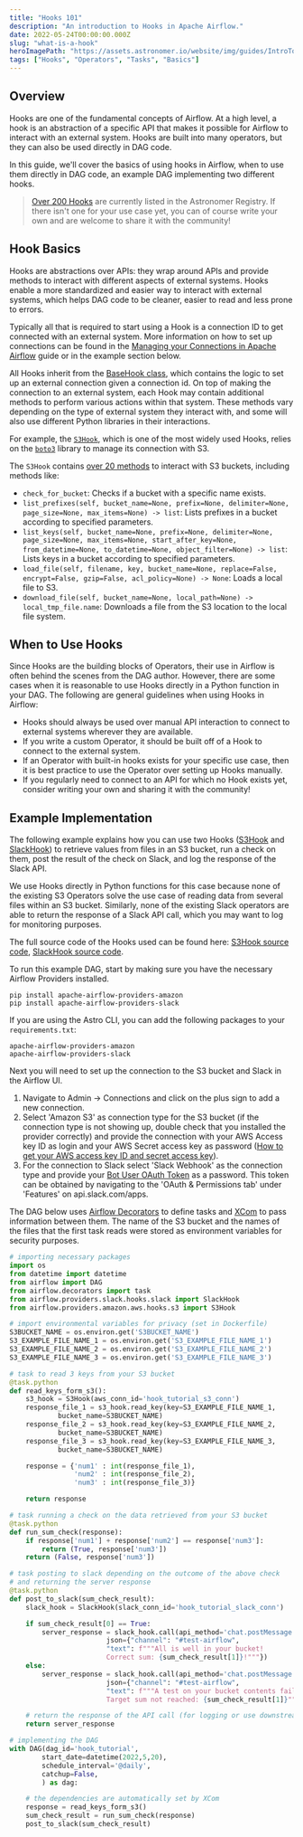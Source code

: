 ```yaml
---
title: "Hooks 101"
description: "An introduction to Hooks in Apache Airflow."
date: 2022-05-24T00:00:00.000Z
slug: "what-is-a-hook"
heroImagePath: "https://assets.astronomer.io/website/img/guides/IntroToDAG_preview.png"
tags: ["Hooks", "Operators", "Tasks", "Basics"]
---
```


## Overview

Hooks are one of the fundamental concepts of Airflow. At a high level, a hook is an abstraction of a specific API that makes it possible for Airflow to interact with an external system. Hooks are built into many operators, but they can also be used directly in DAG code.

In this guide, we'll cover the basics of using hooks in Airflow, when to use them directly in DAG code, an example DAG implementing two different hooks.

>[Over 200 Hooks](https://registry.astronomer.io/modules/?types=hooks%2CHooks&page=2) are currently listed in the Astronomer Registry.  If there isn't one for your use case yet, you can of course write your own and are welcome to share it with the community!


## Hook Basics

Hooks are abstractions over APIs: they wrap around APIs and provide methods to interact with different aspects of external systems. Hooks enable a more standardized and easier way to interact with external systems, which helps DAG code to be cleaner, easier to read and less prone to errors.

Typically all that is required to start using a Hook is a connection ID to get connected with an external system. More information on how to set up connections can be found in the [Managing your Connections in Apache Airflow](https://www.astronomer.io/guides/connections/) guide or in the example section below.

All Hooks inherit from the [BaseHook class](https://github.com/apache/airflow/blob/main/airflow/hooks/base.py), which contains the logic to set up an external connection given a connection id.
On top of making the connection to an external system, each Hook may contain additional methods to perform various actions within that system. These methods vary depending on the type of external system they interact with, and some will also use different Python libraries in their interactions.

For example, the [`S3Hook`](https://registry.astronomer.io/providers/amazon/modules/s3hook), which is one of the most widely used Hooks, relies on the [`boto3`](https://boto3.amazonaws.com/v1/documentation/api/latest/index.html) library to manage its connection with S3.  

The `S3Hook` contains [over 20 methods](https://github.com/apache/airflow/blob/main/airflow/providers/amazon/aws/hooks/s3.py) to interact with S3 buckets, including methods like:

- `check_for_bucket`: Checks if a bucket with a specific name exists.
- `list_prefixes(self, bucket_name=None, prefix=None, delimiter=None, page_size=None, max_items=None) -> list`: Lists prefixes in a bucket according to specified parameters.
- `list_keys(self, bucket_name=None, prefix=None, delimiter=None, page_size=None, max_items=None, start_after_key=None, from_datetime=None, to_datetime=None, object_filter=None) -> list`: Lists keys in a bucket according to specified parameters.
- `load_file(self, filename, key, bucket_name=None, replace=False, encrypt=False, gzip=False, acl_policy=None) -> None`: Loads a local file to S3.
- `download_file(self, bucket_name=None, local_path=None) -> local_tmp_file.name`: Downloads a file from the S3 location to the local file system.


## When to Use Hooks

Since Hooks are the building blocks of Operators, their use in Airflow is often behind the scenes from the DAG author. However, there are some cases when it is reasonable to use Hooks directly in a Python function in your DAG. The following are general guidelines when using Hooks in Airflow:
- Hooks should always be used over manual API interaction to connect to external systems wherever they are available.
- If you write a custom Operator, it should be built off of a Hook to connect to the external system.
- If an Operator with built-in hooks exists for your specific use case, then it is best practice to use the Operator over setting up Hooks manually.
- If you regularly need to connect to an API for which no Hook exists yet, consider writing your own and sharing it with the community!


## Example Implementation

The following example explains how you can use two Hooks ([S3Hook](https://registry.astronomer.io/providers/amazon/modules/s3hook) and [SlackHook](https://registry.astronomer.io/providers/slack/modules/slackhook)) to retrieve values from files in an S3 bucket, run a check on them, post the result of the check on Slack, and log the response of the Slack API.

We use Hooks directly in Python functions for this case because none of the existing S3 Operators solve the use case of reading data from several files within an S3 bucket. Similarly, none of the existing Slack operators are able to return the response of a Slack API call, which you may want to log for monitoring purposes.

The full source code of the Hooks used can be found here: [S3Hook source code](https://github.com/apache/airflow/blob/main/airflow/providers/amazon/aws/hooks/s3.py), [SlackHook source code](https://github.com/apache/airflow/blob/main/airflow/providers/slack/hooks/slack.py).


To run this example DAG, start by making sure you have the necessary Airflow Providers installed.

```console
pip install apache-airflow-providers-amazon
pip install apache-airflow-providers-slack
```

If you are using the Astro CLI, you can add the following packages to your `requirements.txt`:

```text
apache-airflow-providers-amazon
apache-airflow-providers-slack
```

Next you will need to set up the connection to the S3 bucket and Slack in the Airflow UI.

1. Navigate to Admin -> Connections and click on the plus sign to add a new connection.
2. Select 'Amazon S3' as connection type for the S3 bucket (if the connection type is not showing up, double check that you installed the provider correctly) and provide the connection with your AWS Access key ID as login and your AWS Secret access key as password ([How to get your AWS access key ID and secret access key](https://docs.aws.amazon.com/powershell/latest/userguide/pstools-appendix-sign-up.html)).
3. For the connection to Slack select 'Slack Webhook' as the connection type and provide your [Bot User OAuth Token](https://api.slack.com/authentication/oauth-v2) as a password. This token can be obtained by navigating to the 'OAuth & Permissions tab' under 'Features' on api.slack.com/apps.


The DAG below uses [Airflow Decorators](https://registry.astronomer.io/guides/airflow-decorators) to define tasks and [XCom](https://registry.astronomer.io/guides/airflow-passing-data-between-tasks) to pass information between them. The name of the S3 bucket and the names of the files that the first task reads were stored as environment variables for security purposes.

```python
# importing necessary packages
import os
from datetime import datetime
from airflow import DAG
from airflow.decorators import task
from airflow.providers.slack.hooks.slack import SlackHook
from airflow.providers.amazon.aws.hooks.s3 import S3Hook

# import environmental variables for privacy (set in Dockerfile)
S3BUCKET_NAME = os.environ.get('S3BUCKET_NAME')
S3_EXAMPLE_FILE_NAME_1 = os.environ.get('S3_EXAMPLE_FILE_NAME_1')
S3_EXAMPLE_FILE_NAME_2 = os.environ.get('S3_EXAMPLE_FILE_NAME_2')
S3_EXAMPLE_FILE_NAME_3 = os.environ.get('S3_EXAMPLE_FILE_NAME_3')

# task to read 3 keys from your S3 bucket
@task.python
def read_keys_form_s3():
    s3_hook = S3Hook(aws_conn_id='hook_tutorial_s3_conn')
    response_file_1 = s3_hook.read_key(key=S3_EXAMPLE_FILE_NAME_1,
            bucket_name=S3BUCKET_NAME)
    response_file_2 = s3_hook.read_key(key=S3_EXAMPLE_FILE_NAME_2,
            bucket_name=S3BUCKET_NAME)
    response_file_3 = s3_hook.read_key(key=S3_EXAMPLE_FILE_NAME_3,
            bucket_name=S3BUCKET_NAME)

    response = {'num1' : int(response_file_1),
                'num2' : int(response_file_2),
                'num3' : int(response_file_3)}

    return response

# task running a check on the data retrieved from your S3 bucket
@task.python
def run_sum_check(response):
    if response['num1'] + response['num2'] == response['num3']:
        return (True, response['num3'])
    return (False, response['num3'])

# task posting to slack depending on the outcome of the above check
# and returning the server response
@task.python
def post_to_slack(sum_check_result):
    slack_hook = SlackHook(slack_conn_id='hook_tutorial_slack_conn')

    if sum_check_result[0] == True:
        server_response = slack_hook.call(api_method='chat.postMessage',
                        json={"channel": "#test-airflow",
                        "text": f"""All is well in your bucket!
                        Correct sum: {sum_check_result[1]}!"""})
    else:
        server_response = slack_hook.call(api_method='chat.postMessage',
                        json={"channel": "#test-airflow",
                        "text": f"""A test on your bucket contents failed!
                        Target sum not reached: {sum_check_result[1]}"""})

    # return the response of the API call (for logging or use downstream)
    return server_response

# implementing the DAG
with DAG(dag_id='hook_tutorial',
        start_date=datetime(2022,5,20),
        schedule_interval='@daily',
        catchup=False,
        ) as dag:

    # the dependencies are automatically set by XCom
    response = read_keys_form_s3()
    sum_check_result = run_sum_check(response)
    post_to_slack(sum_check_result)
```
